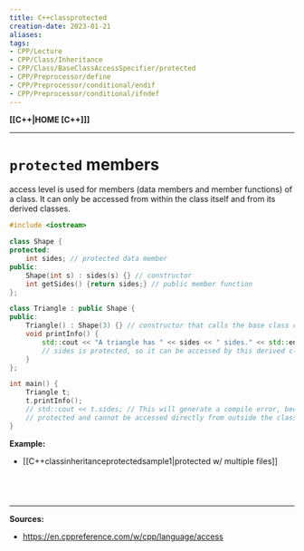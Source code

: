 ```yaml
---
title: C++classprotected
creation-date: 2023-01-21
aliases:
tags:
- CPP/Lecture
- CPP/Class/Inheritance
- CPP/Class/BaseClassAccessSpecifier/protected
- CPP/Preprocessor/define
- CPP/Preprocessor/conditional/endif
- CPP/Preprocessor/conditional/ifndef
---
```

**[[C++|HOME [C++]]]**

---
# `protected` members
access level is used for members (data members and member functions) of a class. It can only be accessed from within the class itself and from its derived classes.
```cpp
#include <iostream>

class Shape {
protected:
    int sides; // protected data member
public:
    Shape(int s) : sides(s) {} // constructor
    int getSides() {return sides;} // public member function
};

class Triangle : public Shape {
public:
    Triangle() : Shape(3) {} // constructor that calls the base class constructor
    void printInfo() {
        std::cout << "A triangle has " << sides << " sides." << std::endl;
        // sides is protected, so it can be accessed by this derived class
    }
};

int main() {
    Triangle t;
    t.printInfo();
    // std::cout << t.sides; // This will generate a compile error, because sides is 
    // protected and cannot be accessed directly from outside the class or the derived class.
}
```

**Example:**
- [[C++classinheritanceprotectedsample1|protected w/ multiple files]]

<br>

# 
---
**Sources:**
- https://en.cppreference.com/w/cpp/language/access